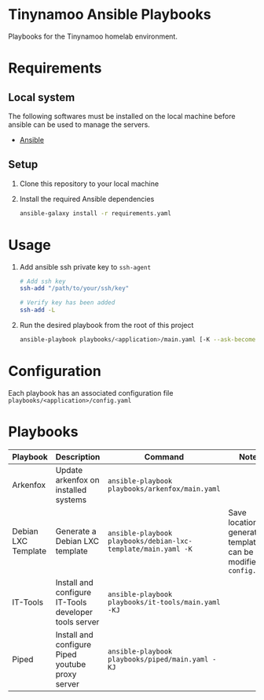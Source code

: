 <!-- @format -->

# Tinynamoo Ansible Playbooks

Playbooks for the Tinynamoo homelab environment.

# Requirements

## Local system

The following softwares must be installed on the local machine before ansible can be used to manage the servers.

- [Ansible](https://docs.ansible.com/ansible/latest/index.html)

## Setup

1. Clone this repository to your local machine
1. Install the required Ansible dependencies

   ```bash
   ansible-galaxy install -r requirements.yaml
   ```

# Usage

1. Add ansible ssh private key to `ssh-agent`

   ```bash
   # Add ssh key
   ssh-add "/path/to/your/ssh/key"

   # Verify key has been added
   ssh-add -L
   ```

1. Run the desired playbook from the root of this project

   ```bash
   ansible-playbook playbooks/<application>/main.yaml [-K --ask-become-pass] [-J --ask-vault-pass]
   ```

# Configuration

Each playbook has an associated configuration file `playbooks/<application>/config.yaml`

# Playbooks

| Playbook            | Description                                           | Command                                                       | Notes                                                                |
| ------------------- | ----------------------------------------------------- | ------------------------------------------------------------- | -------------------------------------------------------------------- |
| Arkenfox            | Update arkenfox on installed systems                  | `ansible-playbook playbooks/arkenfox/main.yaml`               |                                                                      |
| Debian LXC Template | Generate a Debian LXC template                        | `ansible-playbook playbooks/debian-lxc-template/main.yaml -K` | Save location of generated template can be modified in `config.yaml` |
| IT-Tools            | Install and configure IT-Tools developer tools server | `ansible-playbook playbooks/it-tools/main.yaml -KJ`           |                                                                      |
| Piped               | Install and configure Piped youtube proxy server      | `ansible-playbook playbooks/piped/main.yaml -KJ`              |                                                                      |
